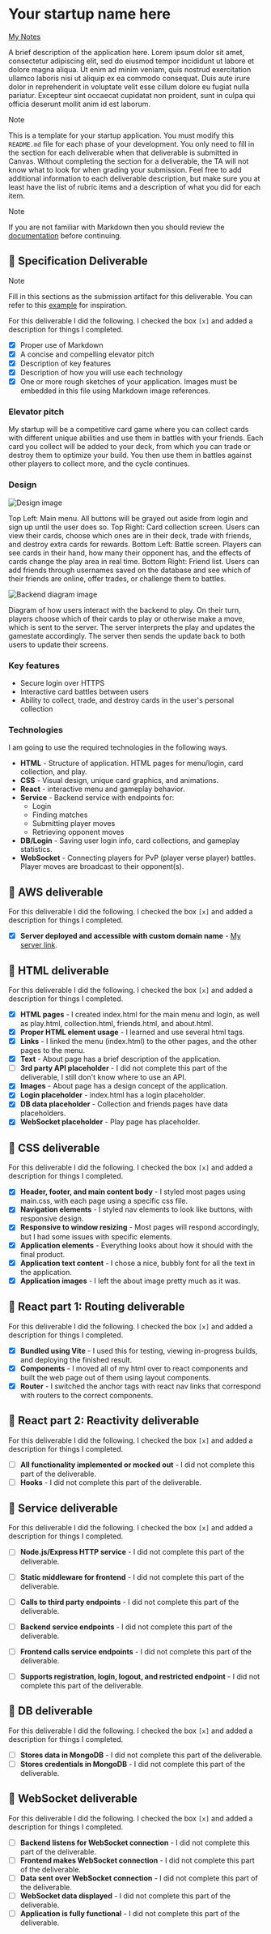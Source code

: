 # Your startup name here

[My Notes](notes.md)

A brief description of the application here. Lorem ipsum dolor sit amet, consectetur adipiscing elit, sed do eiusmod tempor incididunt ut labore et dolore magna aliqua. Ut enim ad minim veniam, quis nostrud exercitation ullamco laboris nisi ut aliquip ex ea commodo consequat. Duis aute irure dolor in reprehenderit in voluptate velit esse cillum dolore eu fugiat nulla pariatur. Excepteur sint occaecat cupidatat non proident, sunt in culpa qui officia deserunt mollit anim id est laborum.


> [!NOTE]
>  This is a template for your startup application. You must modify this `README.md` file for each phase of your development. You only need to fill in the section for each deliverable when that deliverable is submitted in Canvas. Without completing the section for a deliverable, the TA will not know what to look for when grading your submission. Feel free to add additional information to each deliverable description, but make sure you at least have the list of rubric items and a description of what you did for each item.

> [!NOTE]
>  If you are not familiar with Markdown then you should review the [documentation](https://docs.github.com/en/get-started/writing-on-github/getting-started-with-writing-and-formatting-on-github/basic-writing-and-formatting-syntax) before continuing.

## 🚀 Specification Deliverable

> [!NOTE]
>  Fill in this sections as the submission artifact for this deliverable. You can refer to this [example](https://github.com/webprogramming260/startup-example/blob/main/README.md) for inspiration.

For this deliverable I did the following. I checked the box `[x]` and added a description for things I completed.

- [x] Proper use of Markdown
- [x] A concise and compelling elevator pitch
- [x] Description of key features
- [x] Description of how you will use each technology
- [x] One or more rough sketches of your application. Images must be embedded in this file using Markdown image references.

### Elevator pitch

My startup will be a competitive card game where you can collect cards with different unique abilities and use them in battles with your friends. Each card you collect will be added to your deck, from which you can trade or destroy them to optimize your build. You then use them in battles against other players to collect more, and the cycle continues.

### Design

![Design image](startup_design.jpg)

Top Left: Main menu. All buttons will be grayed out aside from login and sign up until the user does so. Top Right: Card collection screen. Users can view their cards, choose which ones are in their deck, trade with friends, and destroy extra cards for rewards. Bottom Left: Battle screen. Players can see cards in their hand, how many their opponent has, and the effects of cards change the play area in real time. Bottom Right: Friend list. Users can add friends through usernames saved on the database and see which of their friends are online, offer trades, or challenge them to battles.

![Backend diagram image](startup_backend_diagram.jpg)

Diagram of how users interact with the backend to play. On their turn, players choose which of their cards to play or otherwise make a move, which is sent to the server. The server interprets the play and updates the gamestate accordingly. The server then sends the update back to both users to update their screens.

### Key features

- Secure login over HTTPS
- Interactive card battles between users
- Ability to collect, trade, and destroy cards in the user's personal collection

### Technologies

I am going to use the required technologies in the following ways.

- **HTML** - Structure of application. HTML pages for menu/login, card collection, and play.
- **CSS** - Visual design, unique card graphics, and animations.
- **React** - interactive menu and gameplay behavior.
- **Service** - Backend service with endpoints for:
    - Login
    - Finding matches
    - Submitting player moves
    - Retrieving opponent moves
- **DB/Login** - Saving user login info, card collections, and gameplay statistics.
- **WebSocket** - Connecting players for PvP (player verse player) battles. Player moves are broadcast to their opponent(s).

## 🚀 AWS deliverable

For this deliverable I did the following. I checked the box `[x]` and added a description for things I completed.

- [x] **Server deployed and accessible with custom domain name** - [My server link](https://joshphister.click).

## 🚀 HTML deliverable

For this deliverable I did the following. I checked the box `[x]` and added a description for things I completed.

- [x] **HTML pages** - I created index.html for the main menu and login, as well as play.html, collection.html, friends.html, and about.html.
- [x] **Proper HTML element usage** - I learned and use several html tags.
- [x] **Links** - I linked the menu (index.html) to the other pages, and the other pages to the menu.
- [x] **Text** - About page has a brief description of the application.
- [ ] **3rd party API placeholder** - I did not complete this part of the deliverable, I still don't know where to use an API.
- [x] **Images** - About page has a design concept of the application.
- [x] **Login placeholder** - index.html has a login placeholder.
- [x] **DB data placeholder** - Collection and friends pages have data placeholders.
- [x] **WebSocket placeholder** - Play page has placeholder.

## 🚀 CSS deliverable

For this deliverable I did the following. I checked the box `[x]` and added a description for things I completed.

- [x] **Header, footer, and main content body** - I styled most pages using main.css, with each page using a specific css file.
- [x] **Navigation elements** - I styled nav elements to look like buttons, with responsive design.
- [x] **Responsive to window resizing** - Most pages will respond accordingly, but I had some issues with specific elements.
- [x] **Application elements** - Everything looks about how it should with the final product.
- [x] **Application text content** - I chose a nice, bubbly font for all the text in the application.
- [x] **Application images** - I left the about image pretty much as it was.

## 🚀 React part 1: Routing deliverable

For this deliverable I did the following. I checked the box `[x]` and added a description for things I completed.

- [x] **Bundled using Vite** - I used this for testing, viewing in-progress builds, and deploying the finished result.
- [x] **Components** - I moved all of my html over to react components and built the web page out of them using layout components.
- [x] **Router** - I switched the anchor tags with react nav links that correspond with routers to the correct components.

## 🚀 React part 2: Reactivity deliverable

For this deliverable I did the following. I checked the box `[x]` and added a description for things I completed.

- [ ] **All functionality implemented or mocked out** - I did not complete this part of the deliverable.
- [ ] **Hooks** - I did not complete this part of the deliverable.

## 🚀 Service deliverable

For this deliverable I did the following. I checked the box `[x]` and added a description for things I completed.

- [ ] **Node.js/Express HTTP service** - I did not complete this part of the deliverable.
- [ ] **Static middleware for frontend** - I did not complete this part of the deliverable.
- [ ] **Calls to third party endpoints** - I did not complete this part of the deliverable.
- [ ] **Backend service endpoints** - I did not complete this part of the deliverable.
- [ ] **Frontend calls service endpoints** - I did not complete this part of the deliverable.
- [ ] **Supports registration, login, logout, and restricted endpoint** - I did not complete this part of the deliverable.


## 🚀 DB deliverable

For this deliverable I did the following. I checked the box `[x]` and added a description for things I completed.

- [ ] **Stores data in MongoDB** - I did not complete this part of the deliverable.
- [ ] **Stores credentials in MongoDB** - I did not complete this part of the deliverable.

## 🚀 WebSocket deliverable

For this deliverable I did the following. I checked the box `[x]` and added a description for things I completed.

- [ ] **Backend listens for WebSocket connection** - I did not complete this part of the deliverable.
- [ ] **Frontend makes WebSocket connection** - I did not complete this part of the deliverable.
- [ ] **Data sent over WebSocket connection** - I did not complete this part of the deliverable.
- [ ] **WebSocket data displayed** - I did not complete this part of the deliverable.
- [ ] **Application is fully functional** - I did not complete this part of the deliverable.
